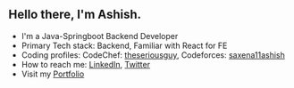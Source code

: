 ## Hello there, I'm Ashish. 

- I'm a Java-Springboot Backend Developer
- Primary Tech stack: Backend, Familiar with React for FE
- Coding profiles:  CodeChef: [theseriousguy](https://www.codechef.com/users/theseriousguy), Codeforces: [saxena11ashish](https://codeforces.com/profile/saxena11ashish)
- How to reach me: [LinkedIn](https://www.linkedin.com/in/saxena11ashish), [Twitter](https://twitter.com/saxena11ashish)
- Visit my [Portfolio](https://saxena11ashish.github.io/Portfolio)
